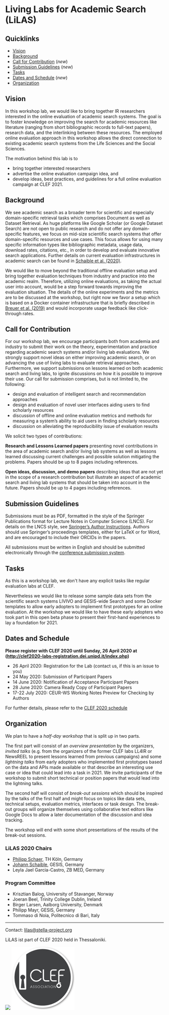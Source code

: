 # Living Labs for Academic Search (LiLAS)

## Quicklinks

* [Vision](#vision)
* [Background](#background)
* [Call for Contribution](#call-for-contribution) (*new*)
* [Submission Guidelines](#submission-guidelines) (*new*)
* [Tasks](#tasks)
* [Dates and Schedule](#dates-and-schedule) (*new*)
* [Organization](#organization)

## Vision

In this workshop lab, we would like to bring together IR researchers interested in the online evaluation of academic search systems. The goal is to foster knowledge on improving the search for academic resources like literature (ranging from short bibliographic records to full-text papers), research data, and the interlinking between these resources. The employed online evaluation approach in this workshop allows the direct connection to existing academic search systems from the Life Sciences and the Social Sciences.

The motivation behind this lab is to 
- bring together interested researchers
- advertise the online evaluation campaign idea, and
- develop ideas, best practices, and guidelines for a full online evaluation campaign at CLEF 2021.

## Background

We see academic search as a broader term for scientific and especially domain-specific retrieval tasks which comprises Document as well as Dataset Retrieval.
As huge platforms like Google Scholar (or Google Dataset Search) are not open to public research and do not offer any domain-specific features, we focus on mid-size scientific search systems that offer domain-specific resources and use cases. This focus allows for using many specific information types like bibliographic metadata, usage data, download rates, citations, etc., in order to develop and evaluate innovative search applications. Further details on current evaluation infrastructures in academic search can be found in [Schaible et al. (2020)](http://link.springer.com/article/10.1007/s13222-020-00335-x).

We would like to move beyond the traditional offline evaluation setup and bring together evaluation techniques from industry and practice into the academic realm. Therefore, utilizing online evaluations, as taking the actual user into account, would be a step forward towards improving the evaluation situation.
The details of the online experiments and the metrics are to be discussed at the workshop, but right now we favor a setup which is based on a Docker container infrastructure that is briefly described in [Breuer et al. (2019)](http://ceur-ws.org/Vol-2409/position01.pdf) and would incorporate usage feedback like click-through rates.


## Call for Contribution

For our workshop lab, we encourage participants both from academia and industry to submit their work on the theory, experimentation and practice regarding academic search systems and/or living lab evaluations. We strongly support novel ideas on either improving academic search, or on advancing the use of living labs to evaluate retrieval approaches. Furthermore, we support submissions on lessons learned on both academic search and living labs, to ignite discussions on how it is possible to improve their use. Our call for submission comprises, but is not limited to, the following: 
- design and evaluation of intelligent search and recommendation approaches
- design and evaluation of novel user interfaces aiding users to find scholarly resources
- discussion of offline and online evaluation metrics and methods for measuring a system’s ability to aid users in finding scholarly resources 
- discussion on alleviating the reproducibility issue of evaluation results

  
We solicit two types of contributions:

__Research and Lessons Learned papers__ presenting novel contributions in the area of academic search and/or living lab systems as well as lessons learned discussing current challenges and possible solution mitigating the problems. Papers should be up to 8 pages including references.

__Open ideas, discussion, and demo papers__ describing ideas that are not yet in the scope of a research contribution but illustrate an aspect of academic search and living lab systems that should be taken into account in the future. Papers should be up to 4 pages including references.


## Submission Guidelines

Submissions must be as PDF, formatted in the style of the Springer Publications format for Lecture Notes in Computer Science (LNCS). For details on the LNCS style, see [Springer’s Author Instructions](https://www.springer.com/gp/computer-science/lncs/conference-proceedings-guidelines). Authors should use Springer’s proceedings templates, either for LaTeX or for Word, and are encouraged to include their ORCIDs in the papers. 

All submissions must be written in English and should be submitted electronically through the [conference submission system](https://www.easychair.org/conferences/?conf=clef2020).


## Tasks

As this is a workshop lab, we don't have any explicit tasks like regular evaluation labs at CLEF. 

Nevertheless we would like to release some sample data sets from the scientific search systems LIVIVO and GESIS-wide Search and some Docker templates to allow early adopters to implement first prototypes for an online evaluation. At the workshop we would like to have these early adopters who took part in this open beta phase to present their first-hand experiences to lay a foundation for 2021.


## Dates and Schedule
__Please register with CLEF 2020 until Sunday, 26 April 2020 at (http://clef2020-labs-registration.dei.unipd.it/index.php)__ 

* 26 April 2020: Registration for the Lab (contact us, if this is an issue to you)
* 24 May 2020: Submission of Participant Papers
* 14 June 2020: Notification of Acceptance Participant Papers
* 28 June 2020: Camera Ready Copy of Participant Papers 
* 17-22 July 2020: CEUR-WS Working Notes Preview for Checking by Authors

For further details, please refer to the [CLEF 2020 schedule](https://clef2020.clef-initiative.eu/index.php?page=Pages/schedule.html)


## Organization

We plan to have a *half-day workshop* that is split up in two parts. 

The first part will consist of an *overview presentation* by the organizers, *invited talks* (e.g. from the organizers of the former CLEF labs LL4IR or NewsREEL to present lessons learned from previous campaigns) and some *lightning talks* from early adopters who implemented first prototypes based on the data and APIs made available or that describe an interesting use case or idea that could lead into a task in 2021. We invite participants of the workshop to submit short technical or position papers that would lead into the lightning talks.

The second half will consist of *break-out sessions* which should be inspired by the talks of the first half and might focus on topics like data sets, technical setups, evaluation metrics, interfaces or task design. The break-out groups will organize themselves using collaborative text editors like Google Docs to allow a later documentation of the discussion and idea tracking.

The workshop will end with some short presentations of the results of the break-out sessions.

### LiLAS 2020 Chairs

- [Philipp Schaer](https://ir.web.th-koeln.de/people/philipp-schaer/), TH Köln, Germany
- [Johann Schaible](https://gesis.org/person/johann.schaible), GESIS, Germany
- Leyla Jael Garcia-Castro, ZB MED, Germany

### Program Committee 

- Krisztian Balog, University of Stavanger, Norway
- Joeran Beel, Trinity College Dublin, Ireland
- Birger Larsen, Aalborg University, Denmark
- Philipp Mayr, GESIS, Germany
- Tommaso di Noia, Politecnico di Bari, Italy
<!-- Needs to confirm - Ansgar Scherp, University of Essex, UK -->


---

Contact: <lilas@stella-project.org>

LiLAS ist part of CLEF 2020 held in Thessaloniki.

[<img src="clef2020_logo.png" height="200">](https://clef2020.clef-initiative.eu/)
[<img src="clef-association-logo.png" height="200">](https://www.clef-initiative.eu/)


